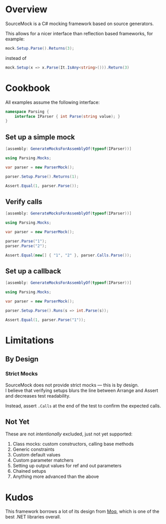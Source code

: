 # Overview

SourceMock is a C# mocking framework based on source generators.  

This allows for a nicer interface than reflection based frameworks, for example:
```csharp
mock.Setup.Parse().Returns(3);
```
instead of
```csharp
mock.Setup(x => x.Parse(It.IsAny<string>())).Return(3)
```

# Cookbook

All examples assume the following interface:
```csharp
namespace Parsing {
    interface IParser { int Parse(string value); }
}
```

## Set up a simple mock

```csharp
[assembly: GenerateMocksForAssemblyOf(typeof(IParser))]

using Parsing.Mocks;

var parser = new ParserMock();

parser.Setup.Parse().Returns(1);

Assert.Equal(1, parser.Parse());
```

## Verify calls

```csharp
[assembly: GenerateMocksForAssemblyOf(typeof(IParser))]

using Parsing.Mocks;

var parser = new ParserMock();

parser.Parse("1");
parser.Parse("2");

Assert.Equal(new[] { "1", "2" }, parser.Calls.Parse());
```

## Set up a callback

```csharp
[assembly: GenerateMocksForAssemblyOf(typeof(IParser))]

using Parsing.Mocks;

var parser = new ParserMock();

parser.Setup.Parse().Runs(s => int.Parse(s));

Assert.Equal(1, parser.Parse("1"));
```

# Limitations

## By Design

### Strict Mocks

SourceMock does not provide strict mocks — this is by design.  
I believe that verifying setups blurs the line between Arrange and Assert and decreases test readability. 

Instead, assert `.Calls` at the end of the test to confirm the expected calls.

## Not Yet

These are not _intentionally_ excluded, just not yet supported:
1. Class mocks: custom constructors, calling base methods
2. Generic constraints
3. Custom default values
4. Custom parameter matchers
5. Setting up output values for ref and out parameters
6. Chained setups
7. Anything more advanced than the above

# Kudos

This framework borrows a lot of its design from [Moq](https://github.com/moq), which is one of the best .NET libraries overall.